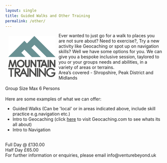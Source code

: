 ```yaml
---
layout: single
title: Guided Walks and Other Training
permalink: /other/
---
```


<div>
<img src="/assets/images/MT_rgb.png" width="30%" height="auto" style="float: left; margin: 10px;">

Ever wanted to just go for a walk to places you are not sure about? Need to exercise?, Try a new activity like Geocaching or spot up on navigation skills? Well we have some options for you. We can give you a bespoke inclusive session, taylored to you or your groups needs and abilities, in a variety of areas or terrains.<br>
Area’s covered - Shropshire, Peak District and Midlands<br>
<br>
Group Size Max 6 Persons<br>
<br>
Here are some examples of what we can offer:<br>
- Guided Walks (Can be 'local' or in areas indicated above, include skill practice e.g.navigation etc.)
- Intro to Geocaching (click [here](https://geocaching.com) to visit Geocaching.com to see whats its all about)
- Intro to Navigation
<br>
Full Day @ £130.00<br>
Half Day £65.00<br>
</div>
For further information or enquiries, please email info@venturebeyond.uk
